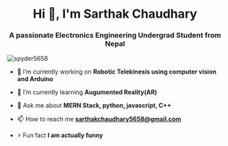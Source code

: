 <h1 align="center">Hi 👋, I'm Sarthak Chaudhary</h1>
<h3 align="center">A passionate Electronics Engineering Undergrad Student from Nepal</h3>

<p align="left"> <img src="https://komarev.com/ghpvc/?username=spyder5658&label=Profile%20views&color=0e75b6&style=flat" alt="spyder5658" /> </p>

- 🔭 I’m currently working on **Robotic Telekinesis using computer vision and Arduino**

- 🌱 I’m currently learning **Augumented Reality(AR)**

- 💬 Ask me about **MERN Stack, python, javascript, C++**

- 📫 How to reach me **sarthakchaudhary5658@gmail.com**

- ⚡ Fun fact **I am actually funny**

